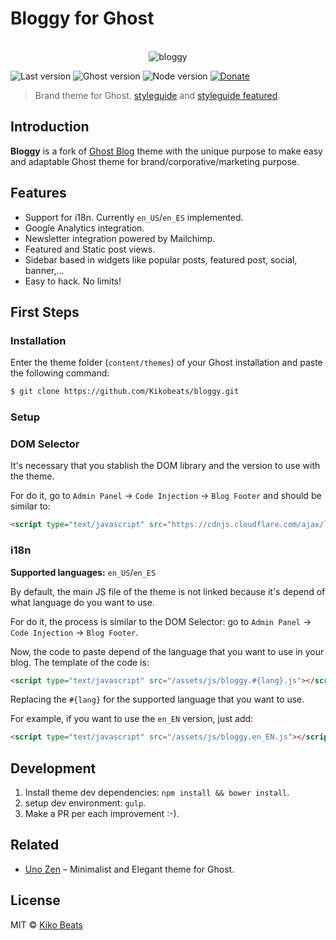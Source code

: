 # Bloggy for Ghost

<p align="center">
  <br>
  <img src="http://i.imgur.com/vxzThpT.png" alt="bloggy">
  <br>
</p>

![Last version](https://img.shields.io/github/tag/Kikobeats/bloggy.svg?style=flat-square)
![Ghost version](https://img.shields.io/badge/Ghost->%3D%200.8.x-brightgreen.svg?style=flat-square)
![Node version](https://img.shields.io/badge/node-%5E4.2.0-brightgreen.svg?style=flat-square)
[![Donate](https://img.shields.io/badge/donate-paypal-blue.svg?style=flat-square)](https://paypal.me/kikobeats)

> Brand theme for Ghost. [styleguide](https://zombeats.es/styleguide/) and [styleguide featured](https://zombeats.es/styleguide-featured/).

## Introduction

**Bloggy** is a fork of [Ghost Blog](https://github.com/TryGhost/Blog) theme with the unique purpose to make easy and adaptable Ghost theme for brand/corporative/marketing purpose.

## Features

- Support for i18n. Currently `en_US`/`en_ES` implemented.
- Google Analytics integration.
- Newsletter integration powered by Mailchimp.
- Featured and Static post views.
- Sidebar based in widgets like popular posts, featured post, social, banner,...
- Easy to hack. No limits!

## First Steps

### Installation

Enter the theme folder (`content/themes`) of your Ghost installation and paste the following command:

```bash
$ git clone https://github.com/Kikobeats/bloggy.git
```

### Setup

### DOM Selector

It's necessary that you stablish the DOM library and the version to use with the theme.

For do it, go to `Admin Panel` → `Code Injection` → `Blog Footer` and should be similar to:

```html
<script type="text/javascript" src="https://cdnjs.cloudflare.com/ajax/libs/jquery/1.11.3/jquery.min.js"></script>
```

### i18n

**Supported languages:** `en_US`/`en_ES`

By default, the main JS file of the theme is not linked because it's depend of what language do you want to use.

For do it, the process is similar to the DOM Selector: go to `Admin Panel` → `Code Injection` → `Blog Footer`.

Now, the code to paste depend of the language that you want to use in your blog. The template of the code is:

```html
<script type="text/javascript" src="/assets/js/bloggy.#{lang}.js"></script>
```

Replacing the `#{lang}` for the supported language that you want to use.

For example, if you want to use the `en_EN` version, just add:

```html
<script type="text/javascript" src="/assets/js/bloggy.en_EN.js"></script>
```

## Development

1. Install theme dev dependencies: `npm install && bower install`.
2. setup dev environment: `gulp`.
3. Make a PR per each improvement :-).

## Related

* [Uno Zen](https://github.com/Kikobeats/uno-zen#uno-zen-for-ghost) – Minimalist and Elegant theme for Ghost.

## License

MIT © [Kiko Beats](kikobeats.com)
